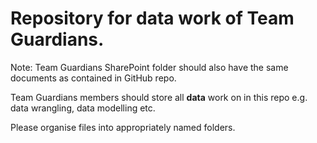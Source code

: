 # Repository for data work of Team Guardians.
Note: Team Guardians SharePoint folder should also have the same documents as contained in GitHub repo.

Team Guardians members should store all **data** work on in this repo e.g. data wrangling, data modelling etc.

Please organise files into appropriately named folders.
